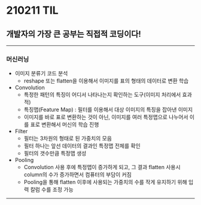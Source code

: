 # 210211 TIL
## 개발자의 가장 큰 공부는 직접적 코딩이다!
-----------------------------
### 머신러닝
  * 이미지 분류기 코드 분석
    * reshape 또는 flatten을 이용해서 이미지를 표의 형태의 데이터로 변환 학습
  * Convolution
    * 특정한 패턴의 특징이 어디서 나타나는지 확인하는 도구(이미지 처리에서 효과적)
    * 특징맵(Feature Map) : 필터를 이용해서 대상 이미지의 특징을 잡아낸 이미지
    * 이미지를 바로 표로 변환하는 것이 아닌, 이미지를 여러 특정맵으로 나누어서 이를 표로 변환해서 머신의 학습 진행
  * Filter
    * 필터는 3차원의 형태로 된 가중치의 모음
    * 필터 하나는 앞선 데이터의 결과인 특정맵 전체를 확인
    * 필터의 갯수만큼 특정맵 생성
  * Pooling
    * Convolution 사용 후에 특정맵이 증가하게 되고, 그 결과 flatten 사용시 column의 수가 증가하면서 컴퓨터의 부담이 커짐
    * Pooling을 통해 flatten 이후에 사용되는 가중치의 수를 작게 유지하기 위해 입력 칼럼 수를 조정 가능
--------------------------
